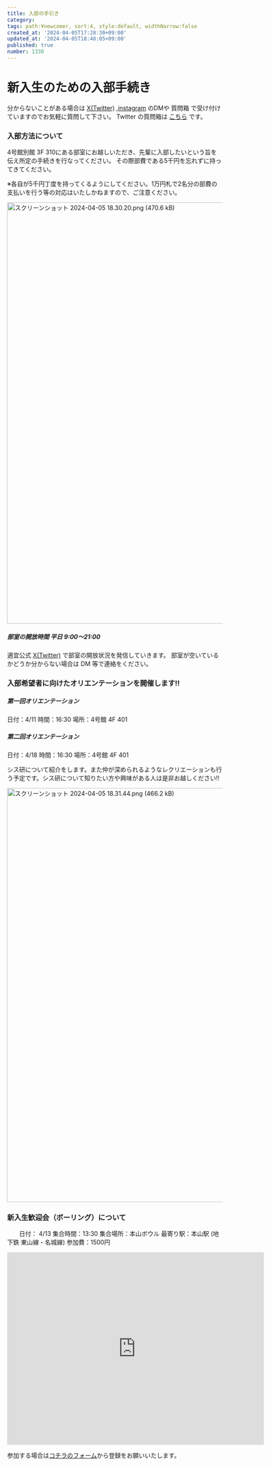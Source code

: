 ```yaml
---
title: 入部の手引き
category:
tags: path:¥newcomer, sort:4, style:default, widthNarrow:false
created_at: '2024-04-05T17:28:30+09:00'
updated_at: '2024-04-05T18:48:05+09:00'
published: true
number: 1330
---
```


# 新入生のための入部手続き

分からないことがある場合は [X(Twitter)](https://x.com/set_official) ,[instagram](https://www.instagram.com/ait.sysken/) のDMや 質問箱 で受け付けていますのでお気軽に質問して下さい。
Twitter の質問箱は [こちら](https://t.co/XMTv4KAvZA) です。

### 入部方法について

4号館別館 3F 310にある部室にお越しいただき、先輩に入部したいという旨を伝え所定の手続きを行なってください。
その際部費である5千円を忘れずに持ってきてください。

※各自が5千円丁度を持ってくるようにしてください。1万円札で2名分の部費の支払いを行う等の対応はいたしかねますので、ご注意ください。

<img width="984" alt="スクリーンショット 2024-04-05 18.30.20.png (470.6 kB)" src="https://img.esa.io/uploads/production/attachments/19973/2024/04/05/149394/24d559a4-0a6c-4b1c-a980-315f00e51498.png">


##### 部室の開放時間 平日 9:00〜21:00
適宜公式 [X(Twitter)](https://twitter.com/set_official) で部室の開放状況を発信していきます。
部室が空いているかどうか分からない場合は DM 等で連絡をください。

### 入部希望者に向けたオリエンテーションを開催します!!  


  ##### 第一回オリエンテーション
日付：4/11
時間：16:30
場所：4号館 4F 401
  ##### 第二回オリエンテーション
日付：4/18
時間：16:30
場所：4号館 4F 401

シス研について紹介をします。また仲が深められるようなレクリエーションも行う予定です。シス研について知りたい方や興味がある人は是非お越しください‼️

<img width="967" alt="スクリーンショット 2024-04-05 18.31.44.png (466.2 kB)" src="https://img.esa.io/uploads/production/attachments/19973/2024/04/05/149394/d8b9cbeb-82e5-484b-b3d5-f9504d93d0f6.png">


### 新入生歓迎会（ボーリング）について
　　日付： 4/13
集合時間：13:30
集合場所：本山ボウル
最寄り駅：本山駅 (地下鉄 東山線・名城線)
参加費：1500円 
<iframe src="https://www.google.com/maps/embed?pb=!1m18!1m12!1m3!1d3261.692072677309!2d136.9607366755893!3d35.16429957275841!2m3!1f0!2f0!3f0!3m2!1i1024!2i768!4f13.1!3m3!1m2!1s0x6003700af74c5519%3A0xd4f680dd5aad10b1!2z5pys5bGx44Oc44Km44Or!5e0!3m2!1sja!2sjp!4v1712308157378!5m2!1sja!2sjp" width="600" height="450" style="border:0;" allowfullscreen="" loading="lazy" referrerpolicy="no-referrer-when-downgrade"></iframe>

参加する場合は[コチラのフォーム](https://forms.gle/L6PfConNPkp8mJBa6)から登録をお願いいたします。


